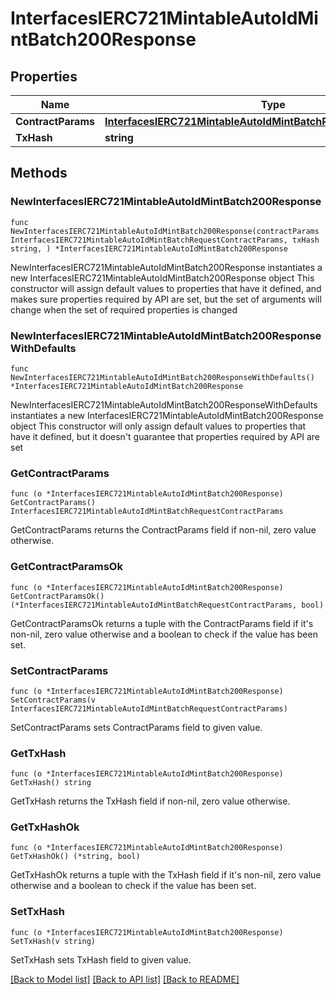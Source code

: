 # InterfacesIERC721MintableAutoIdMintBatch200Response

## Properties

Name | Type | Description | Notes
------------ | ------------- | ------------- | -------------
**ContractParams** | [**InterfacesIERC721MintableAutoIdMintBatchRequestContractParams**](InterfacesIERC721MintableAutoIdMintBatchRequestContractParams.md) |  | 
**TxHash** | **string** |  | 

## Methods

### NewInterfacesIERC721MintableAutoIdMintBatch200Response

`func NewInterfacesIERC721MintableAutoIdMintBatch200Response(contractParams InterfacesIERC721MintableAutoIdMintBatchRequestContractParams, txHash string, ) *InterfacesIERC721MintableAutoIdMintBatch200Response`

NewInterfacesIERC721MintableAutoIdMintBatch200Response instantiates a new InterfacesIERC721MintableAutoIdMintBatch200Response object
This constructor will assign default values to properties that have it defined,
and makes sure properties required by API are set, but the set of arguments
will change when the set of required properties is changed

### NewInterfacesIERC721MintableAutoIdMintBatch200ResponseWithDefaults

`func NewInterfacesIERC721MintableAutoIdMintBatch200ResponseWithDefaults() *InterfacesIERC721MintableAutoIdMintBatch200Response`

NewInterfacesIERC721MintableAutoIdMintBatch200ResponseWithDefaults instantiates a new InterfacesIERC721MintableAutoIdMintBatch200Response object
This constructor will only assign default values to properties that have it defined,
but it doesn't guarantee that properties required by API are set

### GetContractParams

`func (o *InterfacesIERC721MintableAutoIdMintBatch200Response) GetContractParams() InterfacesIERC721MintableAutoIdMintBatchRequestContractParams`

GetContractParams returns the ContractParams field if non-nil, zero value otherwise.

### GetContractParamsOk

`func (o *InterfacesIERC721MintableAutoIdMintBatch200Response) GetContractParamsOk() (*InterfacesIERC721MintableAutoIdMintBatchRequestContractParams, bool)`

GetContractParamsOk returns a tuple with the ContractParams field if it's non-nil, zero value otherwise
and a boolean to check if the value has been set.

### SetContractParams

`func (o *InterfacesIERC721MintableAutoIdMintBatch200Response) SetContractParams(v InterfacesIERC721MintableAutoIdMintBatchRequestContractParams)`

SetContractParams sets ContractParams field to given value.


### GetTxHash

`func (o *InterfacesIERC721MintableAutoIdMintBatch200Response) GetTxHash() string`

GetTxHash returns the TxHash field if non-nil, zero value otherwise.

### GetTxHashOk

`func (o *InterfacesIERC721MintableAutoIdMintBatch200Response) GetTxHashOk() (*string, bool)`

GetTxHashOk returns a tuple with the TxHash field if it's non-nil, zero value otherwise
and a boolean to check if the value has been set.

### SetTxHash

`func (o *InterfacesIERC721MintableAutoIdMintBatch200Response) SetTxHash(v string)`

SetTxHash sets TxHash field to given value.



[[Back to Model list]](../README.md#documentation-for-models) [[Back to API list]](../README.md#documentation-for-api-endpoints) [[Back to README]](../README.md)


